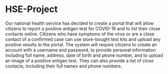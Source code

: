 # HSE-Project
Our national health service has decided to create a portal that will allow citizens to report a positive antigen test for COVID-19 and to list their close contacts online. Citizens who have symptoms of the virus or are a close contact of a confirmed case can use store-bought test kits and upload any positive results to the portal. The system will require citizens to create an account with a username and password, to provide personal information including full name, address, date of birth and phone number, and to upload an image of a positive antigen test. They can also provide a list of close contacts, including their full names and phone numbers.
